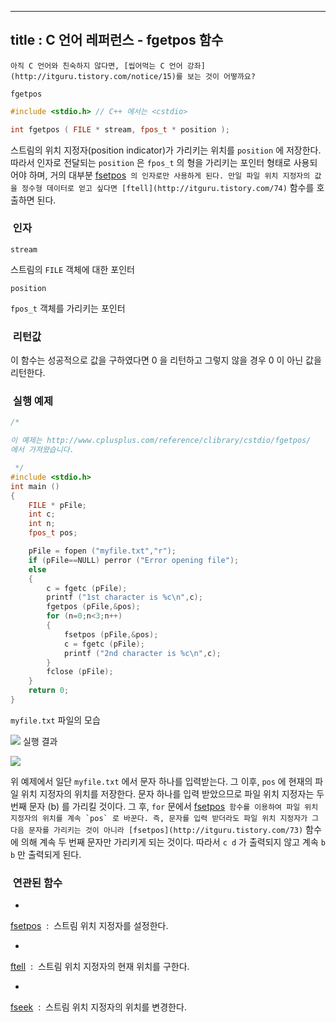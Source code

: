 ----------------
title : C 언어 레퍼런스 - fgetpos 함수
--------------



```warning
아직 C 언어와 친숙하지 않다면, [씹어먹는 C 언어 강좌](http://itguru.tistory.com/notice/15)를 보는 것이 어떻까요?

```

`fgetpos`




```cpp
#include <stdio.h> // C++ 에서는 <cstdio>

int fgetpos ( FILE * stream, fpos_t * position );
```


스트림의 위치 지정자(position indicator)가 가리키는 위치를 `position` 에 저장한다.
따라서 인자로 전달되는 `position` 은 `fpos_t` 의 형을 가리키는 포인터 형태로 사용되어야 하며, 거의 대부분 [fsetpos](http://itguru.tistory.com/73)`` 의 인자로만 사용하게 된다.
만일 파일 위치 지정자의 값을 정수형 데이터로 얻고 싶다면 [ftell](http://itguru.tistory.com/74)`` 함수를 호출하면 된다.



###  인자




`stream`

스트림의 `FILE` 객체에 대한 포인터

`position`

`fpos_t` 객체를 가리키는 포인터



###  리턴값




이 함수는 성공적으로 값을 구하였다면 0 을 리턴하고 그렇지 않을 경우 0 이 아닌 값을 리턴한다.



###  실행 예제




```cpp
/*

이 예제는 http://www.cplusplus.com/reference/clibrary/cstdio/fgetpos/
에서 가져왔습니다.

 */
#include <stdio.h>
int main ()
{
    FILE * pFile;
    int c;
    int n;
    fpos_t pos;

    pFile = fopen ("myfile.txt","r");
    if (pFile==NULL) perror ("Error opening file");
    else
    {
        c = fgetc (pFile);
        printf ("1st character is %c\n",c);
        fgetpos (pFile,&pos);
        for (n=0;n<3;n++)
        {
            fsetpos (pFile,&pos);
            c = fgetc (pFile);
            printf ("2nd character is %c\n",c);
        }
        fclose (pFile);
    }
    return 0;
}
```


`myfile.txt` 파일의 모습


![](http://img1.daumcdn.net/thumb/R1920x0/?fname=http%3A%2F%2Fcfile4.uf.tistory.com%2Fimage%2F156B741F4BCA43C84F2A48)
실행 결과


![](http://img1.daumcdn.net/thumb/R1920x0/?fname=http%3A%2F%2Fcfile6.uf.tistory.com%2Fimage%2F156A741F4BCA43C8528424)


위 예제에서 일단 `myfile.txt` 에서 문자 하나를 입력받는다. 그 이후, `pos` 에 현재의 파일 위치 지정자의 위치를 저장한다. 문자 하나를 입력 받았으므로 파일 위치 지정자는 두 번째 문자 (b) 를 가리킬 것이다. 그 후, `for` 문에서 [fsetpos](http://itguru.tistory.com/73)`` 함수를 이용하여 파일 위치 지정자의 위치를 계속 `pos` 로 바꾼다. 즉, 문자를 입력 받더라도 파일 위치 지정자가 그 다음 문자를 가리키는 것이 아니라 [fsetpos](http://itguru.tistory.com/73)`` 함수에 의해 계속 두 번째 문자만 가리키게 되는 것이다. 따라서 `c d` 가 출력되지 않고 계속 `b b` 만 출력되게 된다.



###  연관된 함수





* 

 [fsetpos](http://itguru.tistory.com/73)  :  스트림 위치 지정자를 설정한다.


* 

 [ftell](http://itguru.tistory.com/74)  :  스트림 위치 지정자의 현재 위치를 구한다.


* 

 [fseek](http://itguru.tistory.com/72)  :  스트림 위치 지정자의 위치를 변경한다.








